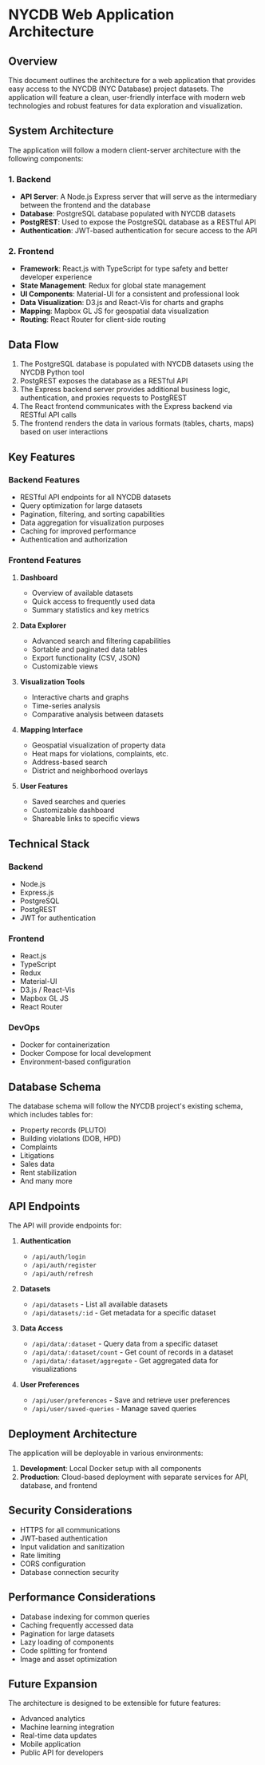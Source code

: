 # NYCDB Web Application Architecture

## Overview

This document outlines the architecture for a web application that provides easy access to the NYCDB (NYC Database) project datasets. The application will feature a clean, user-friendly interface with modern web technologies and robust features for data exploration and visualization.

## System Architecture

The application will follow a modern client-server architecture with the following components:

### 1. Backend

- **API Server**: A Node.js Express server that will serve as the intermediary between the frontend and the database
- **Database**: PostgreSQL database populated with NYCDB datasets
- **PostgREST**: Used to expose the PostgreSQL database as a RESTful API
- **Authentication**: JWT-based authentication for secure access to the API

### 2. Frontend

- **Framework**: React.js with TypeScript for type safety and better developer experience
- **State Management**: Redux for global state management
- **UI Components**: Material-UI for a consistent and professional look
- **Data Visualization**: D3.js and React-Vis for charts and graphs
- **Mapping**: Mapbox GL JS for geospatial data visualization
- **Routing**: React Router for client-side routing

## Data Flow

1. The PostgreSQL database is populated with NYCDB datasets using the NYCDB Python tool
2. PostgREST exposes the database as a RESTful API
3. The Express backend server provides additional business logic, authentication, and proxies requests to PostgREST
4. The React frontend communicates with the Express backend via RESTful API calls
5. The frontend renders the data in various formats (tables, charts, maps) based on user interactions

## Key Features

### Backend Features

- RESTful API endpoints for all NYCDB datasets
- Query optimization for large datasets
- Pagination, filtering, and sorting capabilities
- Data aggregation for visualization purposes
- Caching for improved performance
- Authentication and authorization

### Frontend Features

1. **Dashboard**
   - Overview of available datasets
   - Quick access to frequently used data
   - Summary statistics and key metrics

2. **Data Explorer**
   - Advanced search and filtering capabilities
   - Sortable and paginated data tables
   - Export functionality (CSV, JSON)
   - Customizable views

3. **Visualization Tools**
   - Interactive charts and graphs
   - Time-series analysis
   - Comparative analysis between datasets

4. **Mapping Interface**
   - Geospatial visualization of property data
   - Heat maps for violations, complaints, etc.
   - Address-based search
   - District and neighborhood overlays

5. **User Features**
   - Saved searches and queries
   - Customizable dashboard
   - Shareable links to specific views

## Technical Stack

### Backend
- Node.js
- Express.js
- PostgreSQL
- PostgREST
- JWT for authentication

### Frontend
- React.js
- TypeScript
- Redux
- Material-UI
- D3.js / React-Vis
- Mapbox GL JS
- React Router

### DevOps
- Docker for containerization
- Docker Compose for local development
- Environment-based configuration

## Database Schema

The database schema will follow the NYCDB project's existing schema, which includes tables for:

- Property records (PLUTO)
- Building violations (DOB, HPD)
- Complaints
- Litigations
- Sales data
- Rent stabilization
- And many more

## API Endpoints

The API will provide endpoints for:

1. **Authentication**
   - `/api/auth/login`
   - `/api/auth/register`
   - `/api/auth/refresh`

2. **Datasets**
   - `/api/datasets` - List all available datasets
   - `/api/datasets/:id` - Get metadata for a specific dataset

3. **Data Access**
   - `/api/data/:dataset` - Query data from a specific dataset
   - `/api/data/:dataset/count` - Get count of records in a dataset
   - `/api/data/:dataset/aggregate` - Get aggregated data for visualizations

4. **User Preferences**
   - `/api/user/preferences` - Save and retrieve user preferences
   - `/api/user/saved-queries` - Manage saved queries

## Deployment Architecture

The application will be deployable in various environments:

1. **Development**: Local Docker setup with all components
2. **Production**: Cloud-based deployment with separate services for API, database, and frontend

## Security Considerations

- HTTPS for all communications
- JWT-based authentication
- Input validation and sanitization
- Rate limiting
- CORS configuration
- Database connection security

## Performance Considerations

- Database indexing for common queries
- Caching frequently accessed data
- Pagination for large datasets
- Lazy loading of components
- Code splitting for frontend
- Image and asset optimization

## Future Expansion

The architecture is designed to be extensible for future features:

- Advanced analytics
- Machine learning integration
- Real-time data updates
- Mobile application
- Public API for developers
